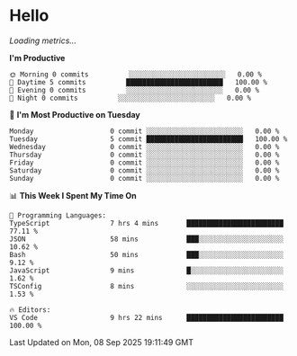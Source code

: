 # Hello

<!-- METRICS:START -->
<p><em>Loading metrics…</em></p>
<!-- METRICS:END -->

<!--START_SECTION:waka-->
**I'm Productive**

```text
🌞 Morning 0 commits          ░░░░░░░░░░░░░░░░░░░░░░░░   0.00 % 
🌆 Daytime 5 commits          ████████████████████████   100.00 % 
🌃 Evening 0 commits          ░░░░░░░░░░░░░░░░░░░░░░░░   0.00 % 
🌙 Night 0 commits          ░░░░░░░░░░░░░░░░░░░░░░░░   0.00 % 
```
📅 **I'm Most Productive on Tuesday**

```text
Monday                   0 commit ░░░░░░░░░░░░░░░░░░░░░░░░   0.00 % 
Tuesday                  5 commit ████████████████████████   100.00 % 
Wednesday                0 commit ░░░░░░░░░░░░░░░░░░░░░░░░   0.00 % 
Thursday                 0 commit ░░░░░░░░░░░░░░░░░░░░░░░░   0.00 % 
Friday                   0 commit ░░░░░░░░░░░░░░░░░░░░░░░░   0.00 % 
Saturday                 0 commit ░░░░░░░░░░░░░░░░░░░░░░░░   0.00 % 
Sunday                   0 commit ░░░░░░░░░░░░░░░░░░░░░░░░   0.00 % 
```

📊 **This Week I Spent My Time On**

```text
💬 Programming Languages: 
TypeScript               7 hrs 4 mins       ████████████████████████   77.11 % 
JSON                     58 mins            ███░░░░░░░░░░░░░░░░░░░░░   10.62 % 
Bash                     50 mins            ███░░░░░░░░░░░░░░░░░░░░░   9.12 % 
JavaScript               9 mins             █░░░░░░░░░░░░░░░░░░░░░░░   1.62 % 
TSConfig                 8 mins             ░░░░░░░░░░░░░░░░░░░░░░░░   1.53 % 

🔥 Editors: 
VS Code                  9 hrs 22 mins      ████████████████████████   100.00 % 
```

 Last Updated on Mon, 08 Sep 2025 19:11:49 GMT
<!--END_SECTION:waka-->
